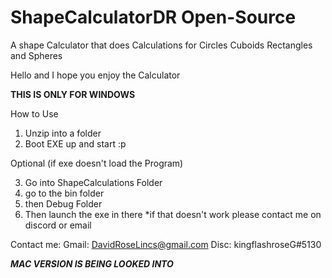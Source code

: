 # ShapeCalculatorDR Open-Source
A shape Calculator that does  Calculations for Circles Cuboids Rectangles and Spheres

Hello and I hope you enjoy the Calculator

********THIS IS ONLY FOR WINDOWS********

How to Use
1. Unzip into a folder
2. Boot EXE up and start :p

Optional (if exe doesn't load the Program)

3. Go into ShapeCalculations Folder
4. go to the bin folder
5. then Debug Folder
6. Then launch the exe in there
*if that doesn't work please contact me on discord or email


Contact me:
Gmail:
DavidRoseLincs@gmail.com
Disc:
kingflashroseG#5130

***********MAC VERSION IS BEING LOOKED INTO***********
